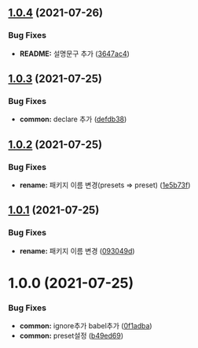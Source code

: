 ## [1.0.4](https://github.com/julong1988/babel-presets-jl/compare/v1.0.3...v1.0.4) (2021-07-26)


### Bug Fixes

* **README:** 설명문구 추가 ([3647ac4](https://github.com/julong1988/babel-presets-jl/commit/3647ac4e3664e704975af551bfb7262297943907))

## [1.0.3](https://github.com/julong1988/babel-presets-jl/compare/v1.0.2...v1.0.3) (2021-07-25)


### Bug Fixes

* **common:** declare 추가 ([defdb38](https://github.com/julong1988/babel-presets-jl/commit/defdb38e607e33ac26764c7d1ce3a214f71ac5b4))

## [1.0.2](https://github.com/julong1988/babel-presets-jl/compare/v1.0.1...v1.0.2) (2021-07-25)


### Bug Fixes

* **rename:** 패키지 이름 변경(presets => preset) ([1e5b73f](https://github.com/julong1988/babel-presets-jl/commit/1e5b73f19d8cba637e7cce65eab928e1c8a53624))

## [1.0.1](https://github.com/julong1988/babel-presets-jl/compare/v1.0.0...v1.0.1) (2021-07-25)


### Bug Fixes

* **rename:** 패키지 이름 변경 ([093049d](https://github.com/julong1988/babel-presets-jl/commit/093049d5953cd973e545521afa371eb8b8a001c1))

# 1.0.0 (2021-07-25)


### Bug Fixes

* **common:** ignore추가 babel추가 ([0f1adba](https://github.com/julong1988/babel-presets-jl/commit/0f1adba6b319c19ef790235690f11d51c54fd1c8))
* **common:** preset설정 ([b49ed69](https://github.com/julong1988/babel-presets-jl/commit/b49ed693bd9f9db085e3c6429166676edabf0976))

